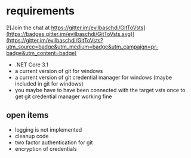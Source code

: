 # requirements #

[![Join the chat at https://gitter.im/evilbaschdi/GitToVsts](https://badges.gitter.im/evilbaschdi/GitToVsts.svg)](https://gitter.im/evilbaschdi/GitToVsts?utm_source=badge&utm_medium=badge&utm_campaign=pr-badge&utm_content=badge)

- .NET Core 3.1
- a current version of git for windows
- a current version of git credential manager for windows (maybe included in git for windows)
- you maybe have to have been connected with the target vsts once to get git credential manager working fine

## open items ##

- logging is not implemented
- cleanup code
- two factor authentication for git
- encryption of credentials
